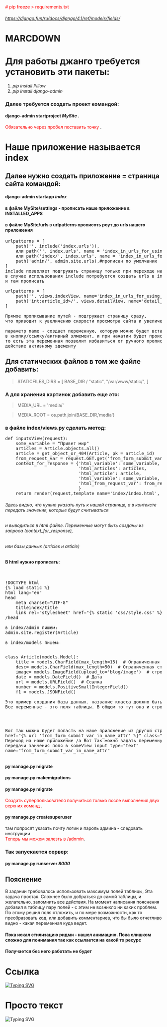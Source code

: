<span style="color:red">
# pip freeze > requirements.txt
</span>

###### https://django.fun/ru/docs/django/4.1/ref/models/fields/
# MARCDOWN
# Для работы джанго требуется установить эти пакеты:	
1. _pip install Pillow_
2. _pip install django-admin_

### Далее требуется создать проект командой:
#### django-admin startproject *MySite* .
<span style="color:red">Обязательно через пробел поставить точку </span>.

# Наше приложение называется index

## Далее нужно создать приложение = страница сайта командой:

#### django-admin startapp *index*
#### в файле MySite/settings - прописать наше приложение в INSTALLED_APPS

#### в файле MySite/urls в urlpatterns прописоть роут до urls нашего приложения
<pre>
urlpatterns = [
    path('', include('index.urls')),
    или path('', index.urls', name = 'index_in_urls_for_using_in_html_for_activity'),
    или path('index/', index.urls', name = 'index_in_urls_for_using_in_html_for_activity'),
    path('admin/', admin.site.urls),#прописан по умолчанию
]
include позволяет подгружать страницу только при переходе на нее.
в случае использования include потребуется создать urls в index
и там прописать

urlpatterns = [
    path('', views.indexView, name='index_in_urls_for_using_in_html_for_activity'),
    path('int:article_id>/', views.detailView, name='detail_in_urls'),#Это пример работы с бд
]

Прямое прописывание путей - подгружает страницу сразу,
что приводит к увеличению скорости просмотра сайта и увеличению нагрузки на траффик и железо с обоих концов

параметр name - создает переменную, которую можно будет вставить в какую нибудь страницу
в кнопку/ссылку/активный элмемент, и при нажатии будет происходить переход на наше приложение
то есть эта переменная позволит избавиться от ручного прописывания адреса в адресной строке, и назначить это
действие активному эдементу
</pre>
## Для статических файлов в том же файле добавить:
> STATICFILES_DIRS = [
    BASE_DIR / "static",
    "/var/www/static/",
]

### А для хранения картинок добавить еще это:
> MEDIA_URL = 'media/'

> MEDIA_ROOT = os.path.join(BASE_DIR,'media')

### в файле index/views.py сделать метод:
<pre>
def inputsView(request):
    some_variable = "Привет мир"
    articles = Article.objects.all()
    article = get_object_or_404(Article, pk = article_id)
    from_request_var = request.GET.get('from_form_submit_var_in_name_attr')
    context_for_response = {'html_variable': some_variable,
                            'html_articles': articles,
                            'html_article': article,
                            'html_variable': some_variable,
                            'html_from_request_var': from_request_var,
                            }
    return render(request,template_name='index/index.html', context=context_for_response)
</pre>
###### Здесь видно, что нужно указать путь к нашей странице, а в контексте передать значения, которые будут считываться
###### и выводиться в html файле. Переменные могут быть созданы из запроса (context_for_response),
###### или базы данных (articles и article)

#### В html нужно прописать:
<pre>


!DOCTYPE html
{% load static %}
html lang="en"
head
    meta charset="UTF-8"
    titleindex/title
    link rel="stylesheet" href="{% static 'css/style.css' %}"
/head

в index/admin пишем:
admin.site.register(Article)

в index/models пишем:
<pre>

class Article(models.Model):
    title = models.CharField(max_length=15)  # Ограниченная строка
    desc= models.CharField(max_length=50)  # Ограниченная строка
    image= models.ImageField(upload_to='blog/image')  # строка по изображению (отдельный тип данных)
    date = models.DateField()  # Дата
    url = models.URLField()  # Ссылка
    number = models.PositiveSmallIntegerField()
    f1 = models.JSONField()

Это пример создания базы данных. название класса должно быть в тему. Здесь название взято из примера
Все переменные - это поля таблицы. В общем то тут она и строится
</pre>

Вот так можно будет попасть на наше приложение из другой  страницы:
a href="{% url 'from_form_submit_var_in_name_attr' %}" class="link" Переход на наше приложение /a
Вот так можно задать переменную для передачи занчения поля в someView
input type="text" name="from_form_submit_var_in_name_attr"
</pre>


#### py manage.py migrate
#### py manage.py makemigrations  
#### py manage.py migrate
<span style="color:red">Создать суперпользователя получиться только после выполнения двух верхних команд </span>.
#### py manage.py createsuperuser  
там попросят указать почту логин и пароль админа - следовать инструкции<br>
<span style="color:red">Теперь мы можем залезть в /adnmin</span>.



### Так запускается сервер:
#### py manage.py runserver *8000*
## Пояснение
В задании требовалось использовать максимум полей таблицы,
Эта задача простая. Сложнее было добраться до самой таблицы, и желательно,
запомнить все действия.
На момент написания пояснения добавил в таблицу пару полей - с этим не возникло ни каких
проблем. По этому решил поля отложить, и по мере возможности, как то преобразовать
код, или добавить комментариев, что бы было отчетливо видно - какая переменная
куда ведет.




#### Пока искал стилизацию ридми - нашел анимацию. Пока слишком сложно для понимания так как ссылается на какой то ресурс
#### Получается без него работать не будет
# Ссылка
[![Typing SVG](https://readme-typing-svg.herokuapp.com?color=%2336BCF7&lines=Computer+science+student)](https://git.io/typing-svg)
# Просто текст

![Typing SVG](https://readme-typing-svg.herokuapp.com?color=%2336BCF7&lines=Computer+science+student)